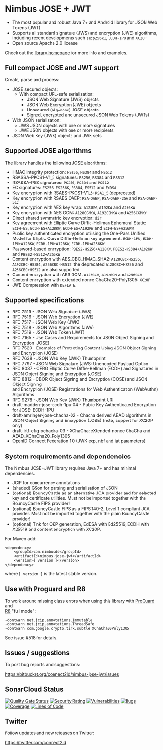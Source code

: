 # Nimbus JOSE + JWT

* The most popular and robust Java 7+ and Android library for JSON Web Tokens 
  (JWT)
* Supports all standard signature (JWS) and encryption (JWE) algorithms, 
  including recent developments such `secp256k1`, `ECDH-1PU` and `XC20P`
* Open source Apache 2.0 license

Check out the [library homepage](https://connect2id.com/products/nimbus-jose-jwt) 
for more info and examples.


## Full compact JOSE and JWT support

Create, parse and process:

* JOSE secured objects:
  * With compact URL-safe serialisation:
    * JSON Web Signature (JWS) objects
    * JSON Web Encryption (JWE) objects
    * Unsecured (`alg=none`) JOSE objects
    * Signed, encrypted and unsecured JSON Web Tokens (JWTs)
* With JSON serialisation:
    * JWS JSON objects with one or more signatures
    * JWE JSON objects with one or more recipients
* JSON Web Key (JWK) objects and JWK sets


## Supported JOSE algorithms

The library handles the following JOSE algorithms:

* HMAC integrity protection: `HS256`, `HS384` and `HS512`
* RSASSA-PKCS1-V1_5 signatures: `RS256`, `RS384` and `RS512`
* RSASSA-PSS signatures: `PS256`, `PS384` and `PS512`
* EC signatures: `ES256`, `ES256K`, `ES384`, `ES512` and `EdDSA`
* Key encryption with RSAES-PKCS1-V1_5: `RSA1_5` (deprecated)
* Key encryption with RSAES OAEP: `RSA-OAEP`, `RSA-OAEP-256` and `RSA-OAEP-512`
* Key encryption with AES key wrap: `A128KW`, `A192KW` and `A256KW`
* Key encryption with AES GCM: `A128CGMKW`, `A192CGMKW` and `A256CGMKW`
* Direct shared symmetric key encryption: `dir`
* Key agreement with Elliptic Curve Diffie-Hellman Ephemeral Static: `ECDH-ES`,
  `ECDH-ES+A128KW`, `ECDH-ES+A192KW` and `ECDH-ES+A256KW`
* Public key authenticated encryption utilising the One-Pass Unified Model for 
  Elliptic Curve Diffie-Hellman key agreement: `ECDH-1PU`, `ECDH-1PU+A128KW`, 
  `ECDH-1PU+A128KW`, `ECDH-1PU+A256KW`
* Password-based encryption: `PBES2-HS256+A128KW`, `PBES2-HS384+A192KW` and
  `PBES2-HS512+A256KW`
* Content encryption with AES_CBC_HMAC_SHA2: `A128CBC-HS256`, `A192CBC-HS384`,
  `A256CBC-HS512`, the deprecated `A128CBC+HS256` and `A256CBC+HS512` are also
  supported
* Content encryption with AES GCM: `A128GCM`, `A192GCM` and `A256GCM`
* Content encryption with extended nonce ChaCha20-Poly1305: `XC20P`
* JWE Compression with `DEFLATE`.


## Supported specifications

* RFC 7515 - JSON Web Signature (JWS)
* RFC 7516 - JSON Web Encryption (JWE)
* RFC 7517 - JSON Web Key (JWK)
* RFC 7518 - JSON Web Algorithms (JWA)
* RFC 7519 - JSON Web Token (JWT)
* RFC 7165 - Use Cases and Requirements for JSON Object Signing and Encryption
  (JOSE)
* RFC 7520 - Examples of Protecting Content Using JSON Object Signing and
  Encryption (JOSE)
* RFC 7638 - JSON Web Key (JWK) Thumbprint
* RFC 7797 - JSON Web Signature (JWS) Unencoded Payload Option
* RFC 8037 - CFRG Elliptic Curve Diffie-Hellman (ECDH) and Signatures in JSON 
  Object Signing and Encryption (JOSE)
* RFC 8812 - CBOR Object Signing and Encryption (COSE) and JSON Object Signing  
  and Encryption (JOSE) Registrations for Web Authentication (WebAuthn) 
  Algorithms
* RFC 9278 - JSON Web Key (JWK) Thumbprint URI
* draft-madden-jose-ecdh-1pu-04 - Public Key Authenticated Encryption for JOSE: 
  ECDH-1PU
* draft-amringer-jose-chacha-02 - Chacha derived AEAD algorithms in JSON Object 
  Signing and Encryption (JOSE) (note, support for XC20P only)
* draft-irtf-cfrg-xchacha-03 - XChaCha: eXtended-nonce ChaCha and 
  AEAD_XChaCha20_Poly1305
* OpenID Connect Federation 1.0 (JWK exp, nbf and iat parameters)


## System requirements and dependencies

The Nimbus JOSE+JWT library requires Java 7+ and has minimal dependencies.

* JCIP for concurrency annotations
* (shaded) GSon for parsing and serialisation of JSON
* (optional) BouncyCastle as an alternative JCA provider and for selected key
  and certificate utilities. Must not be imported together with the 
  BouncyCastle FIPS provider!
* (optional) BouncyCastle FIPS as a FIPS 140-2, Level 1 compliant JCA provider.
  Must not be imported together with the plain BouncyCastle provider!
* (optional) Tink for OKP generation, EdDSA with Ed25519, ECDH with X25519 and 
  content encryption with XC20P.

For Maven add:
```
<dependency>
    <groupId>com.nimbusds</groupId>
    <artifactId>nimbus-jose-jwt</artifactId>
    <version>[ version ]</version>
</dependency>
```
where `[ version ]` is the latest stable version.


## Use with Proguard and R8

To work around missing class errors when using this library with 
[ProGuard](https://www.guardsquare.com/manual/configuration/usage) and   
[R8](https://developer.android.com/build/shrink-code) "full mode":

```text
-dontwarn net.jcip.annotations.Immutable
-dontwarn net.jcip.annotations.ThreadSafe
-dontwarn com.google.crypto.tink.subtle.XChaCha20Poly1305
```

See issue #518 for details.


## Issues / suggestions

To post bug reports and suggestions:

<https://bitbucket.org/connect2id/nimbus-jose-jwt/issues>


## SonarCloud Status

[![Quality Gate Status](https://sonarcloud.io/api/project_badges/measure?project=connect2id_nimbus-jose-jwt&metric=alert_status)](https://sonarcloud.io/dashboard?id=connect2id_nimbus-jose-jwt)
[![Security Rating](https://sonarcloud.io/api/project_badges/measure?project=connect2id_nimbus-jose-jwt&metric=security_rating)](https://sonarcloud.io/dashboard?id=connect2id_nimbus-jose-jwt)
[![Vulnerabilities](https://sonarcloud.io/api/project_badges/measure?project=connect2id_nimbus-jose-jwt&metric=vulnerabilities)](https://sonarcloud.io/dashboard?id=connect2id_nimbus-jose-jwt)
[![Bugs](https://sonarcloud.io/api/project_badges/measure?project=connect2id_nimbus-jose-jwt&metric=bugs)](https://sonarcloud.io/dashboard?id=connect2id_nimbus-jose-jwt)
[![Coverage](https://sonarcloud.io/api/project_badges/measure?project=connect2id_nimbus-jose-jwt&metric=coverage)](https://sonarcloud.io/dashboard?id=connect2id_nimbus-jose-jwt)
[![Lines of Code](https://sonarcloud.io/api/project_badges/measure?project=connect2id_nimbus-jose-jwt&metric=ncloc)](https://sonarcloud.io/dashboard?id=connect2id_nimbus-jose-jwt)

## Twitter

Follow updates and new releases on Twitter:

<https://twitter.com/connect2id>

